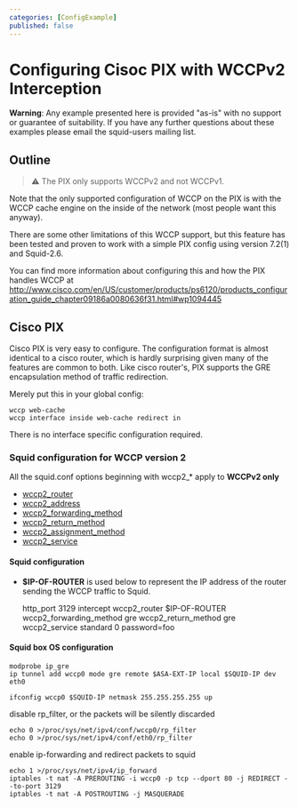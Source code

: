 ```yaml
---
categories: [ConfigExample]
published: false
---
```

# Configuring Cisoc PIX with WCCPv2 Interception

**Warning**: Any example presented here is provided "as-is" with no
support or guarantee of suitability. If you have any further questions
about these examples please email the squid-users mailing list.

## Outline

> :warning:
    The PIX only supports WCCPv2 and not WCCPv1.

Note that the only supported configuration of WCCP on the PIX is with
the WCCP cache engine on the inside of the network (most people want
this anyway).

There are some other limitations of this WCCP support, but this feature
has been tested and proven to work with a simple PIX config using
version 7.2(1) and Squid-2.6.

You can find more information about configuring this and how the PIX
handles WCCP at
<http://www.cisco.com/en/US/customer/products/ps6120/products_configuration_guide_chapter09186a0080636f31.html#wp1094445>

## Cisco PIX

Cisco PIX is very easy to configure. The configuration format is almost
identical to a cisco router, which is hardly surprising given many of
the features are common to both. Like cisco router's, PIX supports the
GRE encapsulation method of traffic redirection.

Merely put this in your global config:

    wccp web-cache
    wccp interface inside web-cache redirect in

There is no interface specific configuration required.

### Squid configuration for WCCP version 2

All the squid.conf options beginning with wccp2_\* apply to **WCCPv2
only**

- [wccp2_router](http://www.squid-cache.org/Doc/config/wccp2_router)
- [wccp2_address](http://www.squid-cache.org/Doc/config/wccp2_address)
- [wccp2_forwarding_method](http://www.squid-cache.org/Doc/config/wccp2_forwarding_method)
- [wccp2_return_method](http://www.squid-cache.org/Doc/config/wccp2_return_method)
- [wccp2_assignment_method](http://www.squid-cache.org/Doc/config/wccp2_assignment_method)
- [wccp2_service](http://www.squid-cache.org/Doc/config/wccp2_service)

#### Squid configuration

- **$IP-OF-ROUTER** is used below to represent the IP address of the
    router sending the WCCP traffic to Squid.

    http_port 3129 intercept
    wccp2_router $IP-OF-ROUTER
    wccp2_forwarding_method gre
    wccp2_return_method gre
    wccp2_service standard 0 password=foo

#### Squid box OS configuration

    modprobe ip_gre
    ip tunnel add wccp0 mode gre remote $ASA-EXT-IP local $SQUID-IP dev eth0
    
    ifconfig wccp0 $SQUID-IP netmask 255.255.255.255 up

disable rp_filter, or the packets will be silently discarded

    echo 0 >/proc/sys/net/ipv4/conf/wccp0/rp_filter
    echo 0 >/proc/sys/net/ipv4/conf/eth0/rp_filter

 enable ip-forwarding and redirect packets to squid

    echo 1 >/proc/sys/net/ipv4/ip_forward
    iptables -t nat -A PREROUTING -i wccp0 -p tcp --dport 80 -j REDIRECT --to-port 3129
    iptables -t nat -A POSTROUTING -j MASQUERADE
